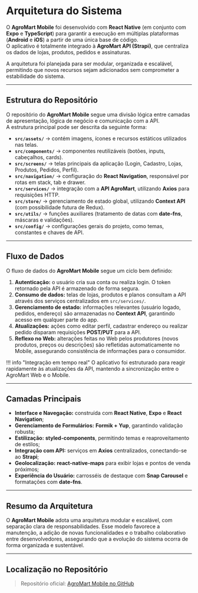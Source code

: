 # Arquitetura do Sistema

O **AgroMart Mobile** foi desenvolvido com **React Native** (em conjunto com **Expo** e **TypeScript**) para garantir a execução em múltiplas plataformas (**Android** e **iOS**) a partir de uma única base de código.  
O aplicativo é totalmente integrado à **AgroMart API (Strapi)**, que centraliza os dados de lojas, produtos, pedidos e assinaturas.

A arquitetura foi planejada para ser modular, organizada e escalável, permitindo que novos recursos sejam adicionados sem comprometer a estabilidade do sistema.

---

## Estrutura do Repositório

O repositório do **AgroMart Mobile** segue uma divisão lógica entre camadas de apresentação, lógica de negócio e comunicação com a API.  
A estrutura principal pode ser descrita da seguinte forma:

- **`src/assets/`** → contém imagens, ícones e recursos estáticos utilizados nas telas.  
- **`src/components/`** → componentes reutilizáveis (botões, inputs, cabeçalhos, cards).  
- **`src/screens/`** → telas principais da aplicação (Login, Cadastro, Lojas, Produtos, Pedidos, Perfil).  
- **`src/navigation/`** → configuração do **React Navigation**, responsável por rotas em stack, tab e drawer.  
- **`src/services/`** → integração com a **API AgroMart**, utilizando **Axios** para requisições HTTP.  
- **`src/store/`** → gerenciamento de estado global, utilizando **Context API** (com possibilidade futura de Redux).  
- **`src/utils/`** → funções auxiliares (tratamento de datas com **date-fns**, máscaras e validações).  
- **`src/config/`** → configurações gerais do projeto, como temas, constantes e chaves de API.  

---

## Fluxo de Dados

O fluxo de dados do **AgroMart Mobile** segue um ciclo bem definido:

1. **Autenticação:** o usuário cria sua conta ou realiza login. O token retornado pela API é armazenado de forma segura.  
2. **Consumo de dados:** telas de lojas, produtos e planos consultam a API através dos serviços centralizados em `src/services/`.  
3. **Gerenciamento de estado:** informações relevantes (usuário logado, pedidos, endereço) são armazenadas no **Context API**, garantindo acesso em qualquer parte do app.  
4. **Atualizações:** ações como editar perfil, cadastrar endereço ou realizar pedido disparam requisições **POST/PUT** para a API.  
5. **Reflexo no Web:** alterações feitas no Web pelos produtores (novos produtos, preços ou descrições) são refletidas automaticamente no Mobile, assegurando consistência de informações para o consumidor.  

!!! info "Integração em tempo real"
    O aplicativo foi estruturado para reagir rapidamente às atualizações da API, mantendo a sincronização entre o AgroMart Web e o Mobile.

---

## Camadas Principais

- **Interface e Navegação:** construída com **React Native**, **Expo** e **React Navigation**;  
- **Gerenciamento de Formulários:** **Formik + Yup**, garantindo validação robusta;  
- **Estilização:** **styled-components**, permitindo temas e reaproveitamento de estilos;  
- **Integração com API:** serviços em **Axios** centralizados, conectando-se ao **Strapi**;  
- **Geolocalização:** **react-native-maps** para exibir lojas e pontos de venda próximos;  
- **Experiência do Usuário:** carrosséis de destaque com **Snap Carousel** e formatações com **date-fns**.

---

## Resumo da Arquitetura

O **AgroMart Mobile** adota uma arquitetura modular e escalável, com separação clara de responsabilidades. Esse modelo favorece a manutenção, a adição de novas funcionalidades e o trabalho colaborativo entre desenvolvedores, assegurando que a evolução do sistema ocorra de forma organizada e sustentável.

---

## Localização no Repositório

> Repositório oficial: [AgroMart Mobile no GitHub](https://github.com/AgroMart/mobile-client)


